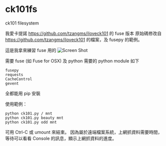 ck101fs
=======

ck101 filesystem


我愛卡提諾 https://github.com/tzangms/iloveck101 的 fuse 版本
原始碼修改自 https://github.com/tzangms/iloveck101 的檔案，及 fusepy 的範例。

這是我拿來練習 fuse 用的
![Screen Shot](https://raw.github.com/tjwei/ck101fs/master/ScreenShot.png)

需要 fuse (如 Fuse for OSX) 及 python
需要的 python module 如下 
```
fusepy
requests
CacheControl
gevent
```
全都能用 pip 安裝

使用範例：
```
python ck101.py / mnt
python ck101.py beauty mnt
python ck101.py odd mnt
```
可用 Ctrl-C 或 umount 來結束。
因為屬於遠端檔案系統，上網抓資料需要時間，等待可以看看 Console 的訊息，顯示上網抓資料的進度。
